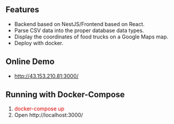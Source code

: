 ## Features

- Backend based on NestJS/Frontend based on React.
- Parse CSV data into the proper database data types.
- Display the coordinates of food trucks on a Google Maps map.
- Deploy with docker.

## Online Demo

- <a>http://43.153.210.81:3000/</a>

## Running with Docker-Compose

1. <font color="#dd0000">docker-compose up</font>
2. Open <a color="#dd0000">http://localhost:3000/</a>
